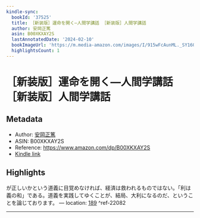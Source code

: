 ```yaml
---
kindle-sync:
  bookId: '37525'
  title: ［新装版］運命を開く―人間学講話 ［新装版］人間学講話
  author: 安岡正篤
  asin: B00XKXAY2S
  lastAnnotatedDate: '2024-02-10'
  bookImageUrl: 'https://m.media-amazon.com/images/I/915wFcAunML._SY160.jpg'
  highlightsCount: 1
---
```

# ［新装版］運命を開く―人間学講話 ［新装版］人間学講話
## Metadata
* Author: [安岡正篤](https://www.amazon.comundefined)
* ASIN: B00XKXAY2S
* Reference: https://www.amazon.com/dp/B00XKXAY2S
* [Kindle link](kindle://book?action=open&asin=B00XKXAY2S)

## Highlights
が正しいかという道義に目覚めなければ、経済は救われるものではない。「利は義の和」である。道義を実践してゆくことが、結局、大利になるのだ、ということを論じております。 — location: [189](kindle://book?action=open&asin=B00XKXAY2S&location=189) ^ref-22082

---
